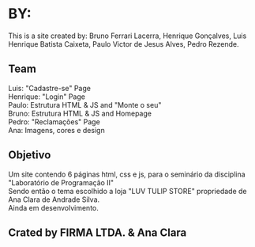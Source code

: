 # BY:
This is a site created by: Bruno Ferrari Lacerra, Henrique Gonçalves, Luis Henrique Batista Caixeta, Paulo Victor de Jesus Alves, Pedro Rezende.

## Team
Luis: "Cadastre-se" Page <br />
Henrique: "Login" Page <br />
Paulo: Estrutura HTML & JS and "Monte o seu" <br />
Bruno: Estrutura HTML & JS and Homepage <br />
Pedro: "Reclamações" Page <br />
Ana: Imagens, cores e design <br />

## Objetivo

Um site contendo 6 páginas html, css e js, para o seminário da disciplina "Laboratório de Programação II" <br />
Sendo então o tema escolhido a loja "LUV TULIP STORE" propriedade de Ana Clara de Andrade Silva. <br />
Ainda em desenvolvimento.

## Crated by FIRMA LTDA. & Ana Clara
